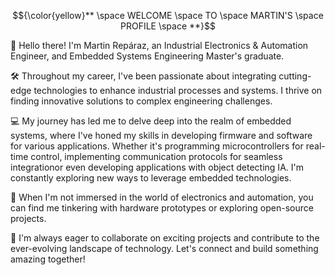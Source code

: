 $${\color{yellow}** \space WELCOME \space TO \space MARTIN'S \space PROFILE \space **}$$

👋 Hello there! I'm Martin Repáraz, an Industrial Electronics & Automation Engineer, and Embedded Systems Engineering Master's graduate.

🛠️ Throughout my career, I've been passionate about integrating cutting-edge technologies to enhance industrial processes and systems. I thrive on finding innovative solutions to complex engineering challenges.

💻 My journey has led me to delve deep into the realm of embedded systems, where I've honed my skills in developing firmware and software for various applications. Whether it's programming microcontrollers for real-time control, implementing communication protocols for seamless integrationor even developing applications with object detecting IA. I'm constantly exploring new ways to leverage embedded technologies.

🔧 When I'm not immersed in the world of electronics and automation, you can find me tinkering with hardware prototypes or exploring open-source projects.

🌟 I'm always eager to collaborate on exciting projects and contribute to the ever-evolving landscape of technology. Let's connect and build something amazing together!
